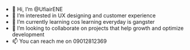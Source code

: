 - 👋 Hi, I’m @UfiairENE
- 👀 I’m interested in UX designing and customer experience
- 🌱 I’m currently learning cos learning everyday is gangster
- 💞️ I’m looking to collaborate on projects that help growth and optimize development
- 📫 You can reach me on 09012812369

<!---
UfiairENE/UfiairENE is a ✨ special ✨ repository because its `README.md` (this file) appears on your GitHub profile.
You can click the Preview link to take a look at your changes.
--->
